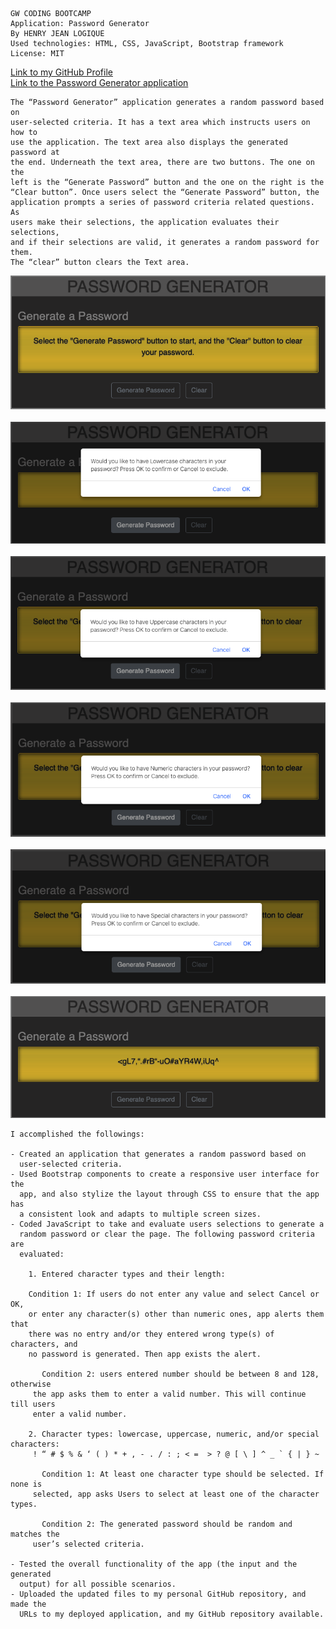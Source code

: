 
```
GW CODING BOOTCAMP
Application: Password Generator   
By HENRY JEAN LOGIQUE
Used technologies: HTML, CSS, JavaScript, Bootstrap framework
License: MIT
```
[Link to my GitHub Profile](https://github.com/hjlogique)
<br/>
[Link to the Password Generator application](https://hjlogique.github.io/gw_bc_hw3/)

```
The “Password Generator” application generates a random password based on 
user-selected criteria. It has a text area which instructs users on how to 
use the application. The text area also displays the generated password at 
the end. Underneath the text area, there are two buttons. The one on the 
left is the “Generate Password” button and the one on the right is the 
“Clear button”. Once users select the “Generate Password” button, the 
application prompts a series of password criteria related questions. As 
users make their selections, the application evaluates their selections, 
and if their selections are valid, it generates a random password for them. 
The “clear” button clears the Text area. 
```

![Password Generator application screenshot](/screenshot/password_generator_screenshot.png)
<br/><br/>
![Password Generator application screenshot](/screenshot/password_generator_prompts.png)
<br/><br/>
![Password Generator application screenshot](/screenshot/password_generator_uppercase.png)
<br/><br/>
![Password Generator application screenshot](/screenshot/password_generator_numeric.png)
<br/><br/>
![Password Generator application screenshot](/screenshot/password_generator_special.png)
<br/><br/>
![Password Generator application screenshot](/screenshot/password_generator_result.png)


```
I accomplished the followings:

- Created an application that generates a random password based on 
  user-selected criteria.
- Used Bootstrap components to create a responsive user interface for the 
  app, and also stylize the layout through CSS to ensure that the app has 
  a consistent look and adapts to multiple screen sizes.
- Coded JavaScript to take and evaluate users selections to generate a 
  random password or clear the page. The following password criteria are 
  evaluated: 
	
	1. Entered character types and their length: 

    Condition 1: If users do not enter any value and select Cancel or OK, 
    or enter any character(s) other than numeric ones, app alerts them that 
    there was no entry and/or they entered wrong type(s) of characters, and 
    no password is generated. Then app exists the alert.
        
	   Condition 2: users entered number should be between 8 and 128, otherwise 
     the app asks them to enter a valid number. This will continue till users 
     enter a valid number.
	
	2. Character types: lowercase, uppercase, numeric, and/or special characters:
     ! “ # $ % & ‘ ( ) * + , - . / : ; < =  > ? @ [ \ ] ^ _ ` { | } ~
        
	   Condition 1: At least one character type should be selected. If none is 
     selected, app asks Users to select at least one of the character types. 
        
	   Condition 2: The generated password should be random and matches the 
     user’s selected criteria.

- Tested the overall functionality of the app (the input and the generated 
  output) for all possible scenarios.
- Uploaded the updated files to my personal GitHub repository, and made the 
  URLs to my deployed application, and my GitHub repository available.
```
